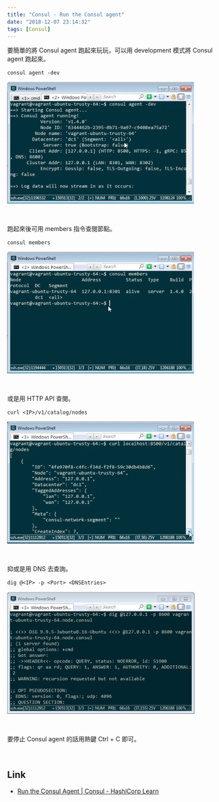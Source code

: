```yaml
---
title: "Consul - Run the Consul agent"
date: "2018-12-07 23:14:32"
tags: [Consul]
---
```



要簡單的將 Consul agent 跑起來玩玩，可以用 development 模式將 Consul agent 跑起來。  

<!-- More -->

    consul agent -dev

![1.png](1.png)

<br/>


跑起來後可用 members 指令查閱節點。  

    consul members

![2.png](2.png)

<br/>


或是用 HTTP API 查閱。  

    curl <IP>/v1/catalog/nodes

![3.png](3.png)

<br/>


抑或是用 DNS 去查詢。  

    dig @<IP> -p <Port> <DNSEntries>

![4.png](4.png)

<br/>


要停止 Consul agent 的話用熱鍵 Ctrl + C 即可。  

<br/>


Link
----
* [Run the Consul Agent | Consul - HashiCorp Learn](https://learn.hashicorp.com/consul/getting-started/agent)

